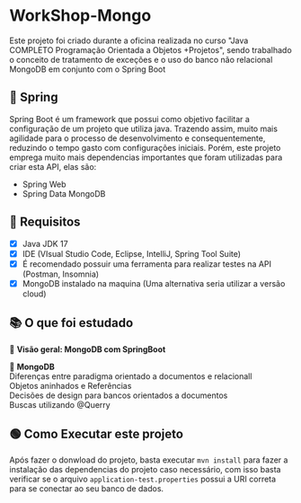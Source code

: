 # WorkShop-Mongo

Este projeto foi criado durante a oficina realizada no curso "Java COMPLETO Programação Orientada a Objetos +Projetos", sendo trabalhado o conceito de tratamento de exceções e o uso do banco não relacional MongoDB em conjunto com o Spring Boot

## 🍃 Spring

Spring Boot é um framework que possui como objetivo facilitar a configuração de um projeto que utiliza java. Trazendo assim, muito mais agilidade para o processo de desenvolvimento e consequentemente, reduzindo o tempo gasto com configurações iniciais. Porém, este projeto emprega muito mais dependencias importantes que foram utilizadas para criar esta API, elas são:

* Spring Web
* Spring Data MongoDB

## 🔴 Requisitos

- [x] Java JDK 17
- [x] IDE (VIsual Studio Code, Eclipse, IntelliJ, Spring Tool Suite)
- [x] É recomendado possuir uma ferramenta para realizar testes na API (Postman, Insomnia)
- [x] MongoDB instalado na maquina (Uma alternativa seria utilizar a versão cloud)

## 📚 O que foi estudado

🔸 <strong> Visão geral:  MongoDB com SpringBoot </strong>

🔸 <strong> MongoDB </strong><br>
	  Diferenças entre paradigma orientado a documentos e relacionall<br>
	  Objetos aninhados e Referências<br>
	  Decisões de design para bancos orientados a documentos<br>
      Buscas utilizando @Querry<br>

## 🟢 Como Executar este projeto

Após fazer o donwload do projeto, basta executar `mvn install` para fazer a instalação das dependencias do projeto caso necessário, com isso basta verificar se o arquivo `application-test.properties` possui a URI correta para se conectar ao seu banco de dados.